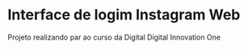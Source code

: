 # Interface de logim Instagram Web

Projeto realizando par ao curso da Digital Digital Innovation One
